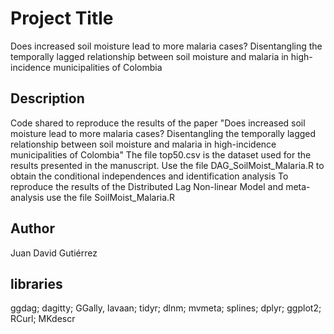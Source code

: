 # Project Title

Does increased soil moisture lead to more malaria cases? Disentangling the temporally lagged relationship between soil moisture and malaria in high-incidence municipalities of Colombia

## Description

Code shared to reproduce the results of the paper "Does increased soil moisture lead to more malaria cases? Disentangling the temporally lagged relationship between soil moisture and malaria in high-incidence municipalities of Colombia"
The file top50.csv is the dataset used for the results presented in the manuscript. Use the file DAG_SoilMoist_Malaria.R to obtain the conditional independences and identification analysis
To reproduce the results of the Distributed Lag Non-linear Model and meta-analysis use the file SoilMoist_Malaria.R

## Author

Juan David Gutiérrez  

## libraries

ggdag; dagitty; GGally, lavaan; tidyr; dlnm; mvmeta; splines; dplyr; ggplot2; RCurl; MKdescr

